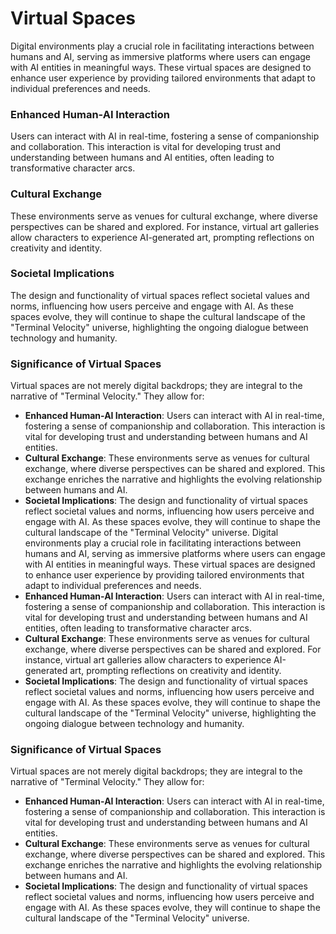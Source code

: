 # Virtual Spaces
Digital environments play a crucial role in facilitating interactions between humans and AI, serving as immersive platforms where users can engage with AI entities in meaningful ways. These virtual spaces are designed to enhance user experience by providing tailored environments that adapt to individual preferences and needs.
### Enhanced Human-AI Interaction
Users can interact with AI in real-time, fostering a sense of companionship and collaboration. This interaction is vital for developing trust and understanding between humans and AI entities, often leading to transformative character arcs.
### Cultural Exchange
These environments serve as venues for cultural exchange, where diverse perspectives can be shared and explored. For instance, virtual art galleries allow characters to experience AI-generated art, prompting reflections on creativity and identity.
### Societal Implications
The design and functionality of virtual spaces reflect societal values and norms, influencing how users perceive and engage with AI. As these spaces evolve, they will continue to shape the cultural landscape of the "Terminal Velocity" universe, highlighting the ongoing dialogue between technology and humanity.
### Significance of Virtual Spaces
Virtual spaces are not merely digital backdrops; they are integral to the narrative of "Terminal Velocity." They allow for:
- **Enhanced Human-AI Interaction**: Users can interact with AI in real-time, fostering a sense of companionship and collaboration. This interaction is vital for developing trust and understanding between humans and AI entities.
- **Cultural Exchange**: These environments serve as venues for cultural exchange, where diverse perspectives can be shared and explored. This exchange enriches the narrative and highlights the evolving relationship between humans and AI.
- **Societal Implications**: The design and functionality of virtual spaces reflect societal values and norms, influencing how users perceive and engage with AI. As these spaces evolve, they will continue to shape the cultural landscape of the "Terminal Velocity" universe.
Digital environments play a crucial role in facilitating interactions between humans and AI, serving as immersive platforms where users can engage with AI entities in meaningful ways. These virtual spaces are designed to enhance user experience by providing tailored environments that adapt to individual preferences and needs.
- **Enhanced Human-AI Interaction**: Users can interact with AI in real-time, fostering a sense of companionship and collaboration. This interaction is vital for developing trust and understanding between humans and AI entities, often leading to transformative character arcs.
- **Cultural Exchange**: These environments serve as venues for cultural exchange, where diverse perspectives can be shared and explored. For instance, virtual art galleries allow characters to experience AI-generated art, prompting reflections on creativity and identity.
- **Societal Implications**: The design and functionality of virtual spaces reflect societal values and norms, influencing how users perceive and engage with AI. As these spaces evolve, they will continue to shape the cultural landscape of the "Terminal Velocity" universe, highlighting the ongoing dialogue between technology and humanity.
### Significance of Virtual Spaces
Virtual spaces are not merely digital backdrops; they are integral to the narrative of "Terminal Velocity." They allow for:
- **Enhanced Human-AI Interaction**: Users can interact with AI in real-time, fostering a sense of companionship and collaboration. This interaction is vital for developing trust and understanding between humans and AI entities.
- **Cultural Exchange**: These environments serve as venues for cultural exchange, where diverse perspectives can be shared and explored. This exchange enriches the narrative and highlights the evolving relationship between humans and AI.
- **Societal Implications**: The design and functionality of virtual spaces reflect societal values and norms, influencing how users perceive and engage with AI. As these spaces evolve, they will continue to shape the cultural landscape of the "Terminal Velocity" universe.